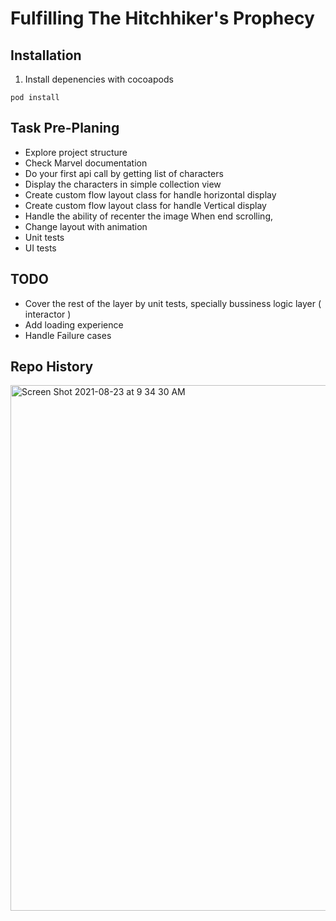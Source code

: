 # Fulfilling The Hitchhiker's Prophecy
## Installation
1. Install depenencies with cocoapods
```
pod install
```

## Task Pre-Planing 

- Explore project structure 
- Check Marvel documentation 
- Do your first api call by getting list of characters
- Display the characters in simple collection view
- Create custom flow layout class for handle horizontal display
- Create custom flow layout class for handle Vertical display
- Handle the ability of recenter the image When end scrolling, 
- Change layout with animation 
- Unit tests 
- UI tests



## TODO
- Cover the rest of the layer by unit tests, specially bussiness logic layer ( interactor )
- Add loading experience 
- Handle Failure cases

## Repo History 
<img width="841" alt="Screen Shot 2021-08-23 at 9 34 30 AM" src="https://user-images.githubusercontent.com/25298842/130408489-e142498a-8144-47bb-aabb-3a0c2da4e871.png">

